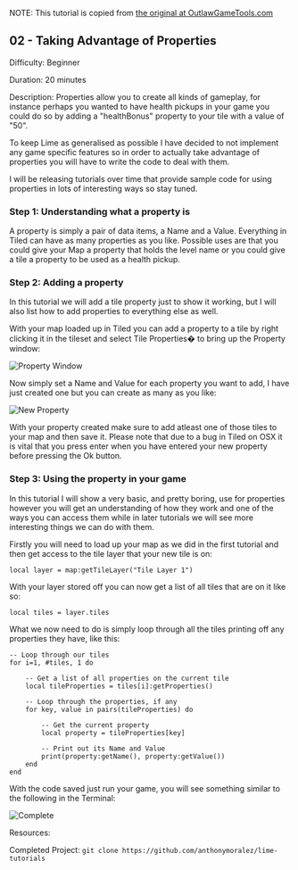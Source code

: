 NOTE: This tutorial is copied from [the original at OutlawGameTools.com](http://lime.outlawgametools.com/tutorials/00-making-your-first-map/)

## 02 - Taking Advantage of Properties

Difficulty: Beginner

Duration: 20 minutes

Description:
Properties allow you to create all kinds of gameplay, for instance perhaps you wanted to have health pickups in your game you could do so by adding a "healthBonus" property to your tile with a value of "50".

To keep Lime as generalised as possible I have decided to not implement any game specific features so in order to actually take advantage of properties you will have to write the code to deal with them.

I will be releasing tutorials over time that provide sample code for using properties in lots of interesting ways so stay tuned.

### Step 1: Understanding what a property is

A property is simply a pair of data items, a Name and a Value. Everything in Tiled can have as many properties as you like. Possible uses are that you could give your Map a property that holds the level name or you could give a tile a property to be used as a health pickup.

### Step 2: Adding a property

In this tutorial we will add a tile property just to show it working, but I will also list how to add properties to everything else as well.

With your map loaded up in Tiled you can add a property to a tile by right clicking it in the tileset and select Tile Properties� to bring up the Property window:

![Property Window](http://lime.outlawgametools.com/tutorials/2/images/propertyWindow.jpg)

Now simply set a Name and Value for each property you want to add, I have just created one but you can create as many as you like:

![New Property](http://lime.outlawgametools.com/tutorials/2/images/newProperty.jpg)

With your property created make sure to add atleast one of those tiles to your map and then save it.
Please note that due to a bug in Tiled on OSX it is vital that you press enter when you have entered your new property before pressing the Ok button.

### Step 3: Using the property in your game

In this tutorial I will show a very basic, and pretty boring, use for properties however you will get an understanding of how they work and one of the ways you can access them while in later tutorials we will see more interesting things we can do with them.

Firstly you will need to load up your map as we did in the first tutorial and then get access to the tile layer that your new tile is on:

```local layer = map:getTileLayer("Tile Layer 1")```
 

With your layer stored off you can now get a list of all tiles that are on it like so:

```local tiles = layer.tiles```
 

What we now need to do is simply loop through all the tiles printing off any properties they have, like this:

```
-- Loop through our tiles
for i=1, #tiles, 1 do

    -- Get a list of all properties on the current tile
    local tileProperties = tiles[i]:getProperties()

    -- Loop through the properties, if any
    for key, value in pairs(tileProperties) do

        -- Get the current property
        local property = tileProperties[key]

        -- Print out its Name and Value
        print(property:getName(), property:getValue())
    end
end
```

With the code saved just run your game, you will see something similar to the following in the Terminal:

![Complete](http://lime.outlawgametools.com/tutorials/2/images/complete.jpg)

Resources:

Completed Project: `git clone https://github.com/anthonymoralez/lime-tutorials`

